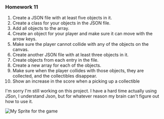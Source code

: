 ### Homework 11

1. Create a JSON file with at least five objects in it.
2. Create a class for your objects in the JSON file.
3. Add all objects to the array.
4. Create an object for your player and make sure it can move with
the arrow keys.
5. Make sure the player cannot collide with any of the objects on
the canvas.
6. Create another JSON file with at least three objects in it.
7. Create objects from each entry in the file.
8. Create a new array for each of the objects.
9. Make sure when the player collides with those objects, they are
collected, and the collectibles disappear.
10. Show an increase in the score when a picking up a
collectible

I'm sorry I'm still working on this project. I have a hard time actually using JSon,
I understand Json, but for whatever reason my brain can't figure out how to use it.


![My Sprite for the game](/assets/screenshot.jpg)
